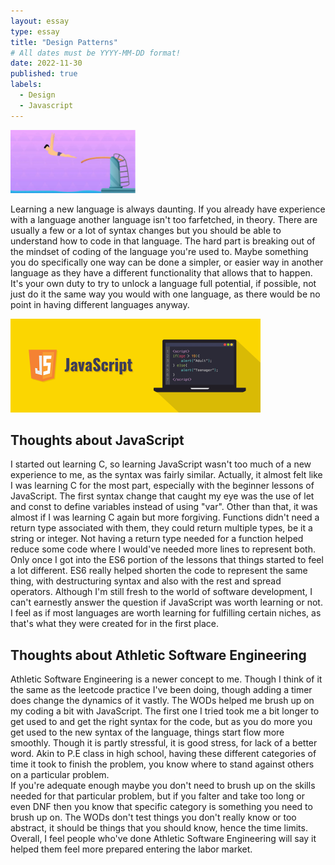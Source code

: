 ```yaml
---
layout: essay
type: essay
title: "Design Patterns"
# All dates must be YYYY-MM-DD format!
date: 2022-11-30
published: true
labels:
  - Design
  - Javascript
---
```

<img width="200px" class="rounded float-start pe-4" src="../img/diving-java/diving-board-ban.png">

Learning a new language is always daunting.  If you already have experience with a language another language isn't too farfetched, in theory.  There are usually a few or a lot of syntax changes but you should be able to understand how to code in that language.  The hard part is breaking out of the mindset of coding of the language you're used to.  Maybe something you do specifically one way can be done a simpler, or easier way in another language as they have a different functionality that allows that to happen.  It's your own duty to try to unlock a language full potential, if possible, not just do it the same way you would with one language, as there would be no point in having different languages anyway.

<img width="400px" class="rounded float-start pe-4" src="../img/diving-java/javascript-banner.png">

## Thoughts about JavaScript

  I started out learning C, so learning JavaScript wasn't too much of a new experience to me, as the syntax was fairly similar.  Actually, it almost felt like I was learning C for the most part, especially with the beginner lessons of JavaScript.  The first syntax change that caught my eye was the use of let and const to define variables instead of using "var".  Other than that, it was almost if I was learning C again but more forgiving.  Functions didn't need a return type associated with them, they could return multiple types, be it a string or integer.  Not having a return type needed for a function helped reduce some code where I would've needed more lines to represent both. 
  Only once I got into the ES6 portion of the lessons that things started to feel a lot different.  ES6 really helped shorten the code to represent the same thing, with destructuring syntax and also with the rest and spread operators.  Although I'm still fresh to the world of software development, I can't earnestly answer the question if JavaScript was worth learning or not.  I feel as if most languages are worth learning for fulfilling certain niches, as that's what they were created for in the first place.

## Thoughts about Athletic Software Engineering

  Athletic Software Engineering is a newer concept to me.  Though I think of it the same as the leetcode practice I've been doing, though adding a timer does change the dynamics of it vastly.  The WODs helped me brush up on my coding a bit with JavaScript.  The first one I tried took me a bit longer to get used to and get the right syntax for the code, but as you do more you get used to the new syntax of the language, things start flow more smoothly.  Though it is partly stressful, it is good stress, for lack of a better word. Akin to P.E class in high school, having these different categories of time it took to finish the problem, you know where to stand against others on a particular problem.  
  If you're adequate enough maybe you don't need to brush up on the skills needed for that particular problem, but if you falter and take too long or even DNF then you know that specific category is something you need to brush up on.  The WODs don't test things you don't really know or too abstract, it should be things that you should know, hence the time limits. Overall, I feel people who've done Athletic Software Engineering will say it helped them feel more prepared entering the labor market.
